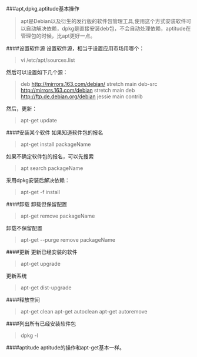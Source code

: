 ###apt,dpkg,aptitude基本操作
> apt是Debian以及衍生的发行版的软件包管理工具,使用这个方式安装软件可以自动解决依赖，dpkg是直接安装deb包，不会自动处理依赖，aptitude在管理包的时候，比apt更好一点。

####设置软件源
设置软件源，相当于设置应用市场用哪个：
> vi /etc/apt/sources.list

然后可以设置如下几个源：
> deb http://mirrors.163.com/debian/ stretch main
deb-src http://mirrors.163.com/debian stretch main
deb http://ftp.de.debian.org/debian jessie main contrib


然后，更新：
> apt-get update


####安装某个软件
如果知道软件包的报名
> apt-get install packageName

如果不确定软件包的报名，可以先搜索
> apt search packageName

采用dpkg安装后解决依赖：
> apt-get -f install

####卸载
卸载但保留配置
> apt-get remove packageName

卸载不保留配置
> apt-get --purge remove packageName

####更新
更新已经安装的软件
> apt-get upgrade

更新系统
> apt-get dist-upgrade

####释放空间
> apt-get clean
apt-get autoclean
apt-get autoremove

####列出所有已经安装软件包
> dpkg -l

####aptitude
aptitude的操作和apt-get基本一样。
